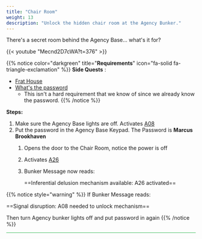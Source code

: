 ```yaml
---
title: "Chair Room"
weight: 13
description: "Unlock the hidden chair room at the Agency Bunker."
---
```


There's a secret room behind the Agency Base... what's it for?

{{< youtube "Mecnd2D7cWA?t=376" >}}

{{% notice color="darkgreen" title="**Requirements**" icon="fa-solid fa-triangle-exclamation"  %}}
**Side Quests** : 

- [Frat House](/lore/quests/frat_house)
- [What's the password](/lore/special_tools/what_is_the_password)
	- This isn't a hard requirement that we know of since we already know the password.
{{% /notice %}}


**Steps:**

1. Make sure the Agency Base lights are off. Activates [A08](/casebook/light_panel#a08)
2. Put the password in the Agency Base Keypad. The Password is **Marcus Brookhaven**
	1. Opens the door to the Chair Room, notice the power is off
	1. Activates [A26](/casebook/light_panel#a26)
	1. Bunker Message now reads:
 
		==Inferential delusion mechanism available: A26 activated==

 
{{% notice style="warning" %}}
If Bunker Message reads:

==Signal disruption: A08 needed to unlock mechanism==

 Then turn Agency bunker lights off and put password in again
{{% /notice %}}

<hr style="background-color: #28b44c" size=8>
